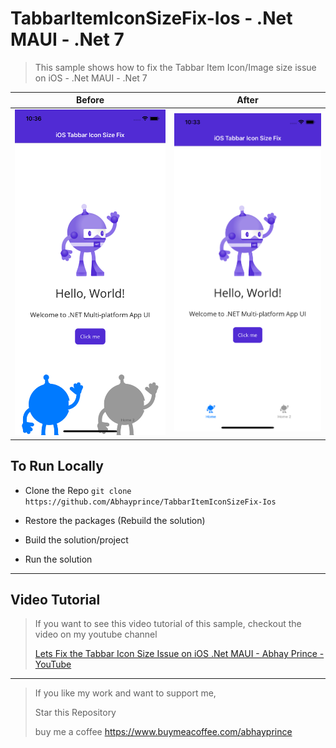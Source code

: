 # TabbarItemIconSizeFix-Ios - .Net MAUI - .Net 7
> This sample shows how to fix the Tabbar Item Icon/Image size issue on iOS - .Net MAUI - .Net 7


Before                       | After
:-----------------------------: | :--------------------------:
![Img1](https://github.com/Abhayprince/TabbarItemIconSizeFix-Ios/blob/main/Simulator%20Screenshot%20-%20iPhone%2011%20-%202023-09-11%20at%2022.36.14.png) | ![Img2](https://github.com/Abhayprince/TabbarItemIconSizeFix-Ios/blob/main/Simulator%20Screenshot%20-%20iPhone%2011%20-%202023-09-11%20at%2022.33.24.png) 

## To Run Locally
- Clone the Repo
    `git clone https://github.com/Abhayprince/TabbarItemIconSizeFix-Ios `
    
- Restore the packages (Rebuild the solution)
- Build the solution/project
- Run the solution


---------------------------------------
## Video Tutorial
> If you want to see this video tutorial of this sample, checkout the video on my youtube channel
> 
> [Lets Fix the Tabbar Icon Size Issue on iOS .Net MAUI - Abhay Prince - YouTube](https://youtu.be/YoH6jQRAmok)

-------------------------------

> If you like my work and want to support me, 
> 
> Star this Repository
> 
> buy me a coffee https://www.buymeacoffee.com/abhayprince

